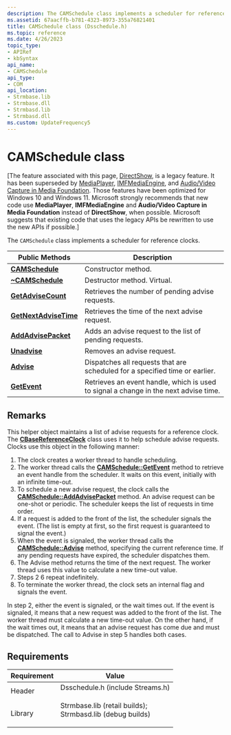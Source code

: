 ```yaml
---
description: The CAMSchedule class implements a scheduler for reference clocks.
ms.assetid: 67aacffb-b781-4323-8973-355a76821401
title: CAMSchedule class (Dsschedule.h)
ms.topic: reference
ms.date: 4/26/2023
topic_type: 
- APIRef
- kbSyntax
api_name: 
- CAMSchedule
api_type: 
- COM
api_location: 
- Strmbase.lib
- Strmbase.dll
- Strmbasd.lib
- Strmbasd.dll
ms.custom: UpdateFrequency5
---
```


# CAMSchedule class

\[The feature associated with this page, [DirectShow](/windows/win32/directshow/directshow), is a legacy feature. It has been superseded by [MediaPlayer](/uwp/api/Windows.Media.Playback.MediaPlayer), [IMFMediaEngine](/windows/win32/api/mfmediaengine/nn-mfmediaengine-imfmediaengine), and [Audio/Video Capture in Media Foundation](windows/win32/medfound/audio-video-capture-in-media-foundation). Those features have been optimized for Windows 10 and Windows 11. Microsoft strongly recommends that new code use **MediaPlayer**, **IMFMediaEngine** and **Audio/Video Capture in Media Foundation** instead of **DirectShow**, when possible. Microsoft suggests that existing code that uses the legacy APIs be rewritten to use the new APIs if possible.\]

The `CAMSchedule` class implements a scheduler for reference clocks.



| Public Methods                                             | Description                                                                          |
|------------------------------------------------------------|--------------------------------------------------------------------------------------|
| [**CAMSchedule**](camschedule-camschedule.md)             | Constructor method.                                                                  |
| [**~CAMSchedule**](camschedule--camschedule.md)           | Destructor method. Virtual.                                                          |
| [**GetAdviseCount**](camschedule-getadvisecount.md)       | Retrieves the number of pending advise requests.                                     |
| [**GetNextAdviseTime**](camschedule-getnextadvisetime.md) | Retrieves the time of the next advise request.                                       |
| [**AddAdvisePacket**](camschedule-addadvisepacket.md)     | Adds an advise request to the list of pending requests.                              |
| [**Unadvise**](camschedule-unadvise.md)                   | Removes an advise request.                                                           |
| [**Advise**](camschedule-advise.md)                       | Dispatches all requests that are scheduled for a specified time or earlier.          |
| [**GetEvent**](camschedule-getevent.md)                   | Retrieves an event handle, which is used to signal a change in the next advise time. |



 

## Remarks

This helper object maintains a list of advise requests for a reference clock. The [**CBaseReferenceClock**](cbasereferenceclock.md) class uses it to help schedule advise requests. Clocks use this object in the following manner:

1.  The clock creates a worker thread to handle scheduling.
2.  The worker thread calls the [**CAMSchedule::GetEvent**](camschedule-getevent.md) method to retrieve an event handle from the scheduler. It waits on this event, initially with an infinite time-out.
3.  To schedule a new advise request, the clock calls the [**CAMSchedule::AddAdvisePacket**](camschedule-addadvisepacket.md) method. An advise request can be one-shot or periodic. The scheduler keeps the list of requests in time order.
4.  If a request is added to the front of the list, the scheduler signals the event. (The list is empty at first, so the first request is guaranteed to signal the event.)
5.  When the event is signaled, the worker thread calls the [**CAMSchedule::Advise**](camschedule-advise.md) method, specifying the current reference time. If any pending requests have expired, the scheduler dispatches them.
6.  The Advise method returns the time of the next request. The worker thread uses this value to calculate a new time-out value.
7.  Steps 2 6 repeat indefinitely.
8.  To terminate the worker thread, the clock sets an internal flag and signals the event.

In step 2, either the event is signaled, or the wait times out. If the event is signaled, it means that a new request was added to the front of the list. The worker thread must calculate a new time-out value. On the other hand, if the wait times out, it means that an advise request has come due and must be dispatched. The call to Advise in step 5 handles both cases.

## Requirements



| Requirement | Value |
|--------------------|--------------------------------------------------------------------------------------------------------------------------------------------------------------------------------------------|
| Header<br/>  | <dl> <dt>Dsschedule.h (include Streams.h)</dt> </dl>                                                                                |
| Library<br/> | <dl> <dt>Strmbase.lib (retail builds); </dt> <dt>Strmbasd.lib (debug builds)</dt> </dl> |



 

 





